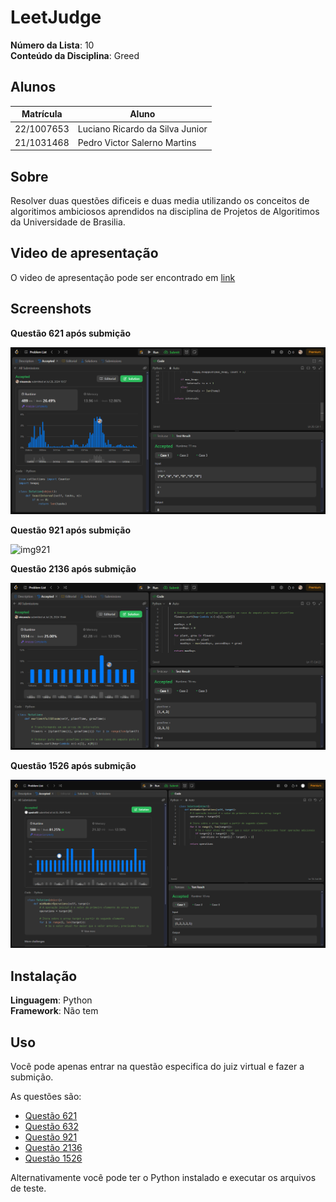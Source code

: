 # LeetJudge

**Número da Lista**: 10<br>
**Conteúdo da Disciplina**: Greed<br>

## Alunos
| Matrícula  | Aluno                           |
| ---------- | ------------------------------- |
| 22/1007653 | Luciano Ricardo da Silva Junior |
| 21/1031468 | Pedro Victor Salerno Martins    |

## Sobre 
Resolver duas questões dificeis e duas media utilizando os conceitos de algoritimos ambiciosos aprendidos na disciplina de Projetos de Algoritimos da Universidade de Brasilia.

## Video de apresentação
O video de apresentação pode ser encontrado em [link]()

## Screenshots

**Questão 621 após submição**

![img621](assets/img621.png)


**Questão 921 após submição**

![img921](assets/img921.png)


**Questão 2136 após submição**

![img2136](assets/img2136.png)


**Questão 1526 após submição**

![img1526](assets/img1526.png)


## Instalação

**Linguagem**: Python<br>
**Framework**: Não tem<br>

## Uso

Você pode apenas entrar na questão especifica do juiz virtual e fazer a submição.

As questões são:

- [Questão 621](https://leetcode.com/problems/task-scheduler/description/)
- [Questão 632](https://leetcode.com/problems/smallest-range-covering-elements-from-k-lists/)
- [Questão 921](https://leetcode.com/problems/minimum-add-to-make-parentheses-valid/description/)
- [Questão 2136](https://leetcode.com/problems/earliest-possible-day-of-full-bloom/description/)
- [Questão 1526](https://leetcode.com/problems/minimum-number-of-increments-on-subarrays-to-form-a-target-array/description/)

Alternativamente você pode ter o Python instalado e executar os arquivos de teste.
